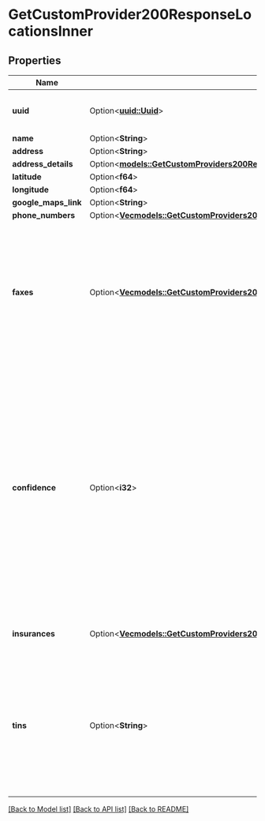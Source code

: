 # GetCustomProvider200ResponseLocationsInner

## Properties

Name | Type | Description | Notes
------------ | ------------- | ------------- | -------------
**uuid** | Option<[**uuid::Uuid**](uuid::Uuid.md)> | A UUID uniquely identifying this location | [optional]
**name** | Option<**String**> |  | [optional]
**address** | Option<**String**> |  | [optional]
**address_details** | Option<[**models::GetCustomProviders200ResponseDataInnerLocationsInnerAddressDetails**](getCustomProviders_200_response_data_inner_locations_inner_address_details.md)> |  | [optional]
**latitude** | Option<**f64**> |  | [optional]
**longitude** | Option<**f64**> |  | [optional]
**google_maps_link** | Option<**String**> |  | [optional]
**phone_numbers** | Option<[**Vec<models::GetCustomProviders200ResponseDataInnerLocationsInnerPhoneNumbersInner>**](getCustomProviders_200_response_data_inner_locations_inner_phone_numbers_inner.md)> |  | [optional]
**faxes** | Option<[**Vec<models::GetCustomProviders200ResponseDataInnerLocationsInnerFaxesInner>**](getCustomProviders_200_response_data_inner_locations_inner_faxes_inner.md)> | Fax numbers associated with this location.  This property only appears for customers purchasing fax data. If you would like this property and are not receiving it, please reach out to support. | [optional]
**confidence** | Option<**i32**> | Each location contains a confidence score. This score indicates the probability of the given provider practicing at said location with the included contact information  This field will only be populated for Ribbon-provided locations. Locations you create yourself will have a confidence score of `null`. | [optional]
**insurances** | Option<[**Vec<models::GetCustomProviders200ResponseDataInnerInsurancesInner>**](getCustomProviders_200_response_data_inner_insurances_inner.md)> | List of insurances the accepted at this location | [optional]
**tins** | Option<**String**> | Comma separated list of standard 9-digit identification code(s) used by the IRS for business entities and used for contracting and paying provider/facility claims. | [optional]

[[Back to Model list]](../README.md#documentation-for-models) [[Back to API list]](../README.md#documentation-for-api-endpoints) [[Back to README]](../README.md)


